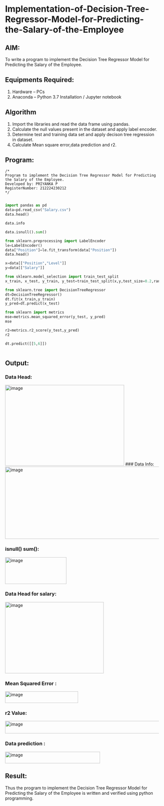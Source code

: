 # Implementation-of-Decision-Tree-Regressor-Model-for-Predicting-the-Salary-of-the-Employee

## AIM:
To write a program to implement the Decision Tree Regressor Model for Predicting the Salary of the Employee.

## Equipments Required:
1. Hardware – PCs
2. Anaconda – Python 3.7 Installation / Jupyter notebook

## Algorithm
1. Import the libraries and read the data frame using pandas.
2. Calculate the null values present in the dataset and apply label encoder.
3. Determine test and training data set and apply decison tree regression in dataset.
4. Calculate Mean square error,data prediction and r2. 

## Program:
```
/*
Program to implement the Decision Tree Regressor Model for Predicting the Salary of the Employee.
Developed by: PRIYANKA P
RegisterNumber: 212224230212
*/
```
```python

import pandas as pd
data=pd.read_csv("Salary.csv")
data.head()

data.info

data.isnull().sum()

from sklearn.preprocessing import LabelEncoder
le=LabelEncoder()
data["Position"]=le.fit_transform(data["Position"])
data.head()

x=data[["Position","Level"]]
y=data[["Salary"]]

from sklearn.model_selection import train_test_split
x_train, x_test, y_train, y_test=train_test_split(x,y,test_size=0.2,random_state=2)

from sklearn.tree import DecisionTreeRegressor
dt=DecisionTreeRegressor()
dt.fit(x_train,y_train)
y_pred=dt.predict(x_test)

from sklearn import metrics
mse=metrics.mean_squared_error(y_test, y_pred)
mse

r2=metrics.r2_score(y_test,y_pred)
r2

dt.predict([[5,6]])



```
## Output:
### Data Head:
<img width="390" height="265" alt="image" src="https://github.com/user-attachments/assets/9202edb8-eca6-46f4-bba2-975d270ab530" />
### Data Info:
<img width="603" height="237" alt="image" src="https://github.com/user-attachments/assets/6d14eecf-7275-4dce-81fe-f08583badc37" />

### isnull() sum():
<img width="201" height="88" alt="image" src="https://github.com/user-attachments/assets/6d4eb105-52bd-474b-b649-83e045ae8421" />

### Data Head for salary:
<img width="323" height="234" alt="image" src="https://github.com/user-attachments/assets/528f5442-f02b-4cff-ad0e-45baeb18d366" />

### Mean Squared Error :
<img width="239" height="38" alt="image" src="https://github.com/user-attachments/assets/5b336de8-b10d-4ddf-8d9c-a350ddaf8c7a" />

### r2 Value:
<img width="1065" height="41" alt="image" src="https://github.com/user-attachments/assets/93946697-671b-4428-a33c-91392f12eddd" />

### Data prediction :

<img width="311" height="38" alt="image" src="https://github.com/user-attachments/assets/d816b4a7-c1bf-43af-b32f-25e8497f5adf" />


## Result:
Thus the program to implement the Decision Tree Regressor Model for Predicting the Salary of the Employee is written and verified using python programming.
